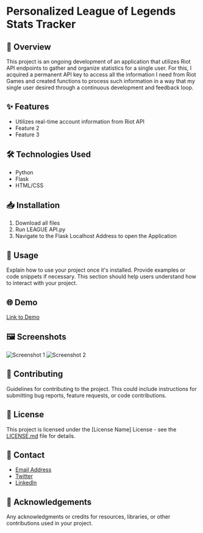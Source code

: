 # Personalized League of Legends Stats Tracker

## 🚀 Overview

This project is an ongoing development of an application that utilizes Riot API endpoints to gather and organize statistics for a single user. For this, I acquired a permanent API key to access all the information I need from Riot Games and created functions to process such information in a way that my single user desired through a continuous development and feedback loop. 

## ✨ Features

- Utilizes real-time account information from Riot API 
- Feature 2
- Feature 3

## 🛠️ Technologies Used

- Python
- Flask
- HTML/CSS

## 📥 Installation

1. Download all files
2. Run LEAGUE API.py
3. Navigate to the Flask Localhost Address to open the Application

## 📖 Usage

Explain how to use your project once it's installed. Provide examples or code snippets if necessary. This section should help users understand how to interact with your project.

## 🌐 Demo

[Link to Demo](http://example.com)

## 🖼️ Screenshots

![Screenshot 1](screenshot1.png)
![Screenshot 2](screenshot2.png)

## 🤝 Contributing

Guidelines for contributing to the project. This could include instructions for submitting bug reports, feature requests, or code contributions.

## 📄 License

This project is licensed under the [License Name] License - see the [LICENSE.md](LICENSE.md) file for details.

## 📧 Contact

- [Email Address](mailto:youremail@example.com)
- [Twitter](https://twitter.com/yourtwitter)
- [LinkedIn](https://www.linkedin.com/in/yourlinkedin)

## 🙏 Acknowledgements

Any acknowledgments or credits for resources, libraries, or other contributions used in your project.
